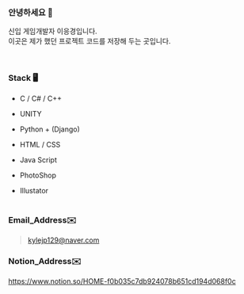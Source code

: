 ### 안녕하세요 👋 

신입 게임개발자 이응경입니다.<br>
이곳은 제가 했던 프로젝트 코드를 저장해 두는 곳입니다. <br>

<br>

### Stack 🖥

- C / C# / C++
- UNITY

- Python + (Django)
- HTML / CSS
- Java Script

- PhotoShop
- Illustator
<br><br>
### Email_Address✉️

>kylejp129@naver.com

### Notion_Address✉️
https://www.notion.so/HOME-f0b035c7db924078b651cd194d068f0c

